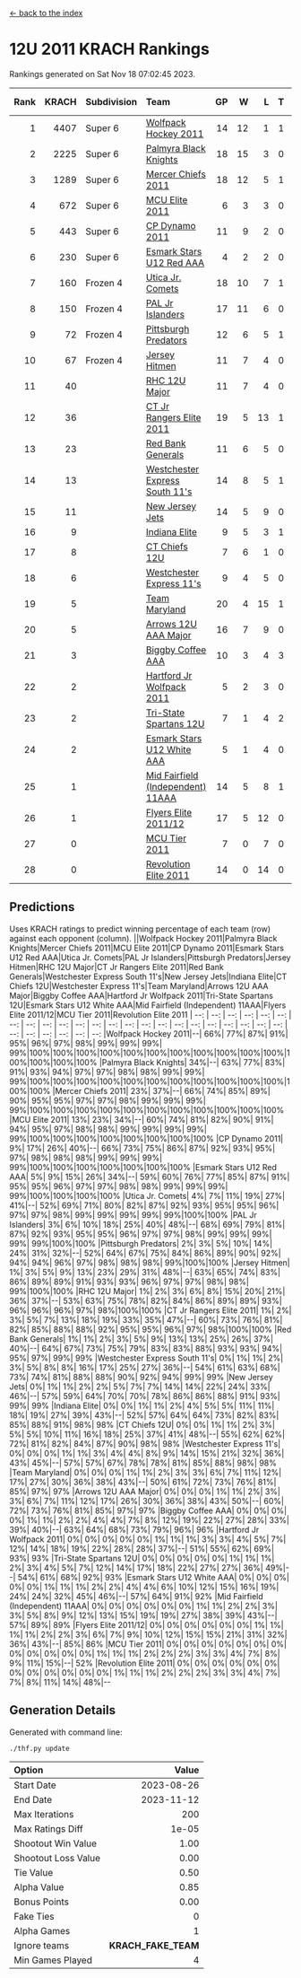 [<- back to the index](readme.md)
# 12U 2011 KRACH Rankings
Rankings generated on Sat Nov 18 07:02:45 2023.

Rank|KRACH|Subdivision|Team|GP|W|L|T|OTW|OTL|SoS|Exp Wins|Win Diff
---:|---:|:---|:---|---:|---:|---:|---:|---:|---:|---:|---:|---:
1|4407|Super 6|[Wolfpack Hockey 2011](https://gamesheetstats.com/seasons/3664/teams/140937/schedule)|14|12|1|1|0|0|644|13.3|-0.0
2|2225|Super 6|[Palmyra Black Knights](https://gamesheetstats.com/seasons/3664/teams/140949/schedule)|18|15|3|0|0|0|780|15.8|-0.0
3|1289|Super 6|[Mercer Chiefs 2011](https://gamesheetstats.com/seasons/3664/teams/140936/schedule)|18|12|5|1|0|1|1071|13.3|-0.0
4|672|Super 6|[MCU Elite 2011](https://gamesheetstats.com/seasons/3664/teams/140929/schedule)|6|3|3|0|2|0|1638|3.8|-0.0
5|443|Super 6|[CP Dynamo 2011](https://gamesheetstats.com/seasons/3664/teams/140944/schedule)|11|9|2|0|0|0|748|9.8|-0.0
6|230|Super 6|[Esmark Stars U12 Red AAA](https://gamesheetstats.com/seasons/3664/teams/140951/schedule)|4|2|2|0|0|0|543|2.8|-0.0
7|160|Frozen 4|[Utica Jr. Comets](https://gamesheetstats.com/seasons/3664/teams/140945/schedule)|18|10|7|1|1|0|861|11.3|-0.0
8|150|Frozen 4|[PAL Jr Islanders](https://gamesheetstats.com/seasons/3664/teams/140943/schedule)|17|11|6|0|1|0|424|11.8|-0.0
9|72|Frozen 4|[Pittsburgh Predators](https://gamesheetstats.com/seasons/3664/teams/140950/schedule)|12|6|5|1|0|0|556|7.3|-0.0
10|67|Frozen 4|[Jersey Hitmen](https://gamesheetstats.com/seasons/3664/teams/140938/schedule)|11|7|4|0|0|0|97|7.8|-0.0
11|40||[RHC 12U Major](https://gamesheetstats.com/seasons/3664/teams/140941/schedule)|11|7|4|0|0|1|57|7.8|-0.0
12|36||[CT Jr Rangers Elite 2011](https://gamesheetstats.com/seasons/3664/teams/140931/schedule)|19|5|13|1|0|1|901|6.3|-0.0
13|23||[Red Bank Generals](https://gamesheetstats.com/seasons/3664/teams/140940/schedule)|11|6|5|0|0|0|101|6.8|-0.0
14|13||[Westchester Express South 11's](https://gamesheetstats.com/seasons/3664/teams/140947/schedule)|14|8|5|1|0|0|57|9.4|0.0
15|11||[New Jersey Jets](https://gamesheetstats.com/seasons/3664/teams/140939/schedule)|14|5|9|0|2|0|82|5.8|-0.0
16|9||[Indiana Elite](https://gamesheetstats.com/seasons/3664/teams/144353/schedule)|9|5|3|1|0|0|26|6.4|0.0
17|8||[CT Chiefs 12U](https://gamesheetstats.com/seasons/3664/teams/140934/schedule)|7|6|1|0|1|0|2|6.9|0.0
18|6||[Westchester Express 11's](https://gamesheetstats.com/seasons/3664/teams/140948/schedule)|9|4|5|0|0|0|109|4.9|0.0
19|5||[Team Maryland](https://gamesheetstats.com/seasons/3664/teams/140954/schedule)|20|4|15|1|0|1|870|5.4|0.0
20|5||[Arrows 12U AAA Major](https://gamesheetstats.com/seasons/3664/teams/140946/schedule)|16|7|9|0|1|1|86|7.9|0.0
21|3||[Biggby Coffee AAA](https://gamesheetstats.com/seasons/3664/teams/144351/schedule)|10|3|4|3|0|0|5|5.4|0.0
22|2||[Hartford Jr Wolfpack 2011](https://gamesheetstats.com/seasons/3664/teams/140935/schedule)|5|2|3|0|0|0|15|2.9|0.0
23|2||[Tri-State Spartans 12U](https://gamesheetstats.com/seasons/3664/teams/144352/schedule)|7|1|4|2|0|0|4|2.9|0.0
24|2||[Esmark Stars U12 White AAA](https://gamesheetstats.com/seasons/3664/teams/140952/schedule)|5|1|4|0|0|0|21|1.9|0.0
25|1||[Mid Fairfield (Independent) 11AAA](https://gamesheetstats.com/seasons/3664/teams/140933/schedule)|14|5|8|1|0|1|12|6.4|0.0
26|1||[Flyers Elite 2011/12](https://gamesheetstats.com/seasons/3664/teams/140942/schedule)|17|5|12|0|0|2|6|5.9|0.0
27|0||[MCU Tier 2011](https://gamesheetstats.com/seasons/3664/teams/140932/schedule)|7|0|7|0|0|0|2|0.9|0.0
28|0||[Revolution Elite 2011](https://gamesheetstats.com/seasons/3664/teams/140953/schedule)|14|0|14|0|0|0|11|0.9|0.0

## Predictions
Uses KRACH ratings to predict winning percentage of each team (row) against each opponent (column).
||Wolfpack Hockey 2011|Palmyra Black Knights|Mercer Chiefs 2011|MCU Elite 2011|CP Dynamo 2011|Esmark Stars U12 Red AAA|Utica Jr. Comets|PAL Jr Islanders|Pittsburgh Predators|Jersey Hitmen|RHC 12U Major|CT Jr Rangers Elite 2011|Red Bank Generals|Westchester Express South 11's|New Jersey Jets|Indiana Elite|CT Chiefs 12U|Westchester Express 11's|Team Maryland|Arrows 12U AAA Major|Biggby Coffee AAA|Hartford Jr Wolfpack 2011|Tri-State Spartans 12U|Esmark Stars U12 White AAA|Mid Fairfield (Independent) 11AAA|Flyers Elite 2011/12|MCU Tier 2011|Revolution Elite 2011
| --: | --: | --: | --: | --: | --: | --: | --: | --: | --: | --: | --: | --: | --: | --: | --: | --: | --: | --: | --: | --: | --: | --: | --: | --: | --: | --: | --: | --: 
|Wolfpack Hockey 2011|--| 66%| 77%| 87%| 91%| 95%| 96%| 97%| 98%| 99%| 99%| 99%| 99%|100%|100%|100%|100%|100%|100%|100%|100%|100%|100%|100%|100%|100%|100%|100%
|Palmyra Black Knights| 34%|--| 63%| 77%| 83%| 91%| 93%| 94%| 97%| 97%| 98%| 98%| 99%| 99%| 99%|100%|100%|100%|100%|100%|100%|100%|100%|100%|100%|100%|100%|100%
|Mercer Chiefs 2011| 23%| 37%|--| 66%| 74%| 85%| 89%| 90%| 95%| 95%| 97%| 97%| 98%| 99%| 99%| 99%| 99%|100%|100%|100%|100%|100%|100%|100%|100%|100%|100%|100%
|MCU Elite 2011| 13%| 23%| 34%|--| 60%| 74%| 81%| 82%| 90%| 91%| 94%| 95%| 97%| 98%| 98%| 99%| 99%| 99%| 99%| 99%|100%|100%|100%|100%|100%|100%|100%|100%
|CP Dynamo 2011|  9%| 17%| 26%| 40%|--| 66%| 73%| 75%| 86%| 87%| 92%| 93%| 95%| 97%| 98%| 98%| 98%| 99%| 99%| 99%| 99%|100%|100%|100%|100%|100%|100%|100%
|Esmark Stars U12 Red AAA|  5%|  9%| 15%| 26%| 34%|--| 59%| 60%| 76%| 77%| 85%| 87%| 91%| 95%| 95%| 96%| 97%| 97%| 98%| 98%| 99%| 99%| 99%| 99%|100%|100%|100%|100%
|Utica Jr. Comets|  4%|  7%| 11%| 19%| 27%| 41%|--| 52%| 69%| 71%| 80%| 82%| 87%| 92%| 93%| 95%| 95%| 96%| 97%| 97%| 98%| 99%| 99%| 99%| 99%| 99%|100%|100%
|PAL Jr Islanders|  3%|  6%| 10%| 18%| 25%| 40%| 48%|--| 68%| 69%| 79%| 81%| 87%| 92%| 93%| 95%| 95%| 96%| 97%| 97%| 98%| 99%| 99%| 99%| 99%| 99%|100%|100%
|Pittsburgh Predators|  2%|  3%|  5%| 10%| 14%| 24%| 31%| 32%|--| 52%| 64%| 67%| 75%| 84%| 86%| 89%| 90%| 92%| 94%| 94%| 96%| 97%| 98%| 98%| 98%| 99%|100%|100%
|Jersey Hitmen|  1%|  3%|  5%|  9%| 13%| 23%| 29%| 31%| 48%|--| 63%| 65%| 74%| 83%| 86%| 89%| 89%| 91%| 93%| 93%| 96%| 97%| 97%| 98%| 98%| 99%|100%|100%
|RHC 12U Major|  1%|  2%|  3%|  6%|  8%| 15%| 20%| 21%| 36%| 37%|--| 53%| 63%| 75%| 78%| 82%| 84%| 86%| 89%| 89%| 93%| 96%| 96%| 96%| 97%| 98%|100%|100%
|CT Jr Rangers Elite 2011|  1%|  2%|  3%|  5%|  7%| 13%| 18%| 19%| 33%| 35%| 47%|--| 60%| 73%| 76%| 81%| 82%| 85%| 88%| 88%| 92%| 95%| 95%| 96%| 97%| 98%|100%|100%
|Red Bank Generals|  1%|  1%|  2%|  3%|  5%|  9%| 13%| 13%| 25%| 26%| 37%| 40%|--| 64%| 67%| 73%| 75%| 79%| 83%| 83%| 88%| 93%| 93%| 94%| 95%| 97%| 99%| 99%
|Westchester Express South 11's|  0%|  1%|  1%|  2%|  3%|  5%|  8%|  8%| 16%| 17%| 25%| 27%| 36%|--| 54%| 61%| 63%| 68%| 73%| 74%| 81%| 88%| 88%| 90%| 92%| 94%| 99%| 99%
|New Jersey Jets|  0%|  1%|  1%|  2%|  2%|  5%|  7%|  7%| 14%| 14%| 22%| 24%| 33%| 46%|--| 57%| 59%| 64%| 70%| 70%| 78%| 86%| 86%| 88%| 91%| 93%| 99%| 99%
|Indiana Elite|  0%|  0%|  1%|  1%|  2%|  4%|  5%|  5%| 11%| 11%| 18%| 19%| 27%| 39%| 43%|--| 52%| 57%| 64%| 64%| 73%| 82%| 83%| 85%| 88%| 91%| 98%| 98%
|CT Chiefs 12U|  0%|  0%|  1%|  1%|  2%|  3%|  5%|  5%| 10%| 11%| 16%| 18%| 25%| 37%| 41%| 48%|--| 55%| 62%| 62%| 72%| 81%| 82%| 84%| 87%| 90%| 98%| 98%
|Westchester Express 11's|  0%|  0%|  0%|  1%|  1%|  3%|  4%|  4%|  8%|  9%| 14%| 15%| 21%| 32%| 36%| 43%| 45%|--| 57%| 57%| 67%| 78%| 78%| 81%| 85%| 88%| 98%| 98%
|Team Maryland|  0%|  0%|  0%|  1%|  1%|  2%|  3%|  3%|  6%|  7%| 11%| 12%| 17%| 27%| 30%| 36%| 38%| 43%|--| 50%| 61%| 72%| 73%| 76%| 81%| 85%| 97%| 97%
|Arrows 12U AAA Major|  0%|  0%|  0%|  1%|  1%|  2%|  3%|  3%|  6%|  7%| 11%| 12%| 17%| 26%| 30%| 36%| 38%| 43%| 50%|--| 60%| 72%| 73%| 76%| 81%| 85%| 97%| 97%
|Biggby Coffee AAA|  0%|  0%|  0%|  0%|  1%|  1%|  2%|  2%|  4%|  4%|  7%|  8%| 12%| 19%| 22%| 27%| 28%| 33%| 39%| 40%|--| 63%| 64%| 68%| 73%| 79%| 96%| 96%
|Hartford Jr Wolfpack 2011|  0%|  0%|  0%|  0%|  0%|  1%|  1%|  1%|  3%|  3%|  4%|  5%|  7%| 12%| 14%| 18%| 19%| 22%| 28%| 28%| 37%|--| 51%| 55%| 62%| 69%| 93%| 93%
|Tri-State Spartans 12U|  0%|  0%|  0%|  0%|  0%|  1%|  1%|  1%|  2%|  3%|  4%|  5%|  7%| 12%| 14%| 17%| 18%| 22%| 27%| 27%| 36%| 49%|--| 54%| 61%| 68%| 92%| 93%
|Esmark Stars U12 White AAA|  0%|  0%|  0%|  0%|  0%|  1%|  1%|  1%|  2%|  2%|  4%|  4%|  6%| 10%| 12%| 15%| 16%| 19%| 24%| 24%| 32%| 45%| 46%|--| 57%| 64%| 91%| 92%
|Mid Fairfield (Independent) 11AAA|  0%|  0%|  0%|  0%|  0%|  0%|  1%|  1%|  2%|  2%|  3%|  3%|  5%|  8%|  9%| 12%| 13%| 15%| 19%| 19%| 27%| 38%| 39%| 43%|--| 57%| 89%| 89%
|Flyers Elite 2011/12|  0%|  0%|  0%|  0%|  0%|  0%|  1%|  1%|  1%|  1%|  2%|  2%|  3%|  6%|  7%|  9%| 10%| 12%| 15%| 15%| 21%| 31%| 32%| 36%| 43%|--| 85%| 86%
|MCU Tier 2011|  0%|  0%|  0%|  0%|  0%|  0%|  0%|  0%|  0%|  0%|  0%|  0%|  1%|  1%|  1%|  2%|  2%|  2%|  3%|  3%|  4%|  7%|  8%|  9%| 11%| 15%|--| 52%
|Revolution Elite 2011|  0%|  0%|  0%|  0%|  0%|  0%|  0%|  0%|  0%|  0%|  0%|  0%|  1%|  1%|  1%|  2%|  2%|  2%|  3%|  3%|  4%|  7%|  7%|  8%| 11%| 14%| 48%|--

## Generation Details

Generated with command line:
```
./thf.py update
```

| Option | Value |
| :----- | ----: |
| Start Date | 2023-08-26 |
| End Date | 2023-11-12 |
| Max Iterations | 200 |
| Max Ratings Diff | 1e-05 |
| Shootout Win Value | 1.00 |
| Shootout Loss Value | 0.00 |
| Tie Value | 0.50 |
| Alpha Value | 0.85 |
| Bonus Points | 0.00 |
| Fake Ties | 0 |
| Alpha Games | 1 |
| Ignore teams | __KRACH_FAKE_TEAM__ |
| Min Games Played | 4 |

